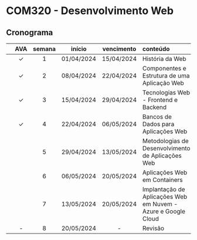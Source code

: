 # COM320 - Desenvolvimento Web

## Cronograma

|   | AVA | semana | início | vencimento | conteúdo |
|:---:|:---:|:---:|:---:|:---:|:---|
|  | &check; | 1 | 01/04/2024 | 15/04/2024 | História da Web |
|  | &check; | 2 | 08/04/2024 | 22/04/2024 | Componentes e Estrutura de uma Aplicação Web |
|  | &check; | 3 | 15/04/2024 | 29/04/2024 | Tecnologias Web - Frontend e Backend |
|  | &check; | 4 | 22/04/2024 | 06/05/2024 | Bancos de Dados para Aplicações Web |
|  |  | 5 | 29/04/2024 | 13/05/2024 | Metodologias de Desenvolvimento de Aplicações Web |
|  |  | 6 | 06/05/2024 | 20/05/2024 | Aplicações Web em Containers |
|  |  | 7 | 13/05/2024 | 20/05/2024 | Implantação de Aplicações Web em Nuvem - Azure e Google Cloud |
|  | - | 8 | 20/05/2024 | - | Revisão |